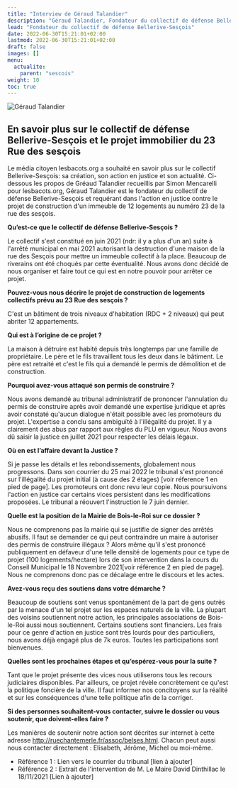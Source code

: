 ```yaml
---
title: "Interview de Géraud Talandier"
description: "Géraud Talandier, Fondateur du collectif de défense Bellerive-Sesçois"
lead: "Fondateur du collectif de défense Bellerive-Sesçois"
date: 2022-06-30T15:21:01+02:00
lastmod: 2022-06-30T15:21:01+02:00
draft: false
images: []
menu:
  actualite:
    parent: "sescois"
weight: 10
toc: true
---
```


![Géraud Talandier](images/illustration_itw_geraud_t.jpg "Géraud Talandier")


## En savoir plus sur le collectif de défense Bellerive-Sesçois et le projet immobilier du 23 Rue des sesçois

Le média citoyen lesbacots.org a souhaité en savoir plus sur le collectif Bellerive-Sesçois: sa création, son action en justice et son actualité.
Ci-dessous les propos de Gréaud Talandier recueillis par Simon Mencarelli pour lesbacots.org, 
Géraud Talandier est le fondateur du collectif de défense Bellerive-Sesçois et requérant dans l'action en justice contre le projet de construction d'un immeuble de 12 logements au numéro 23 de la rue des sesçois.

**Qu’est-ce que le collectif de défense Bellerive-Sesçois ?**

Le collectif s'est constitué en juin 2021 (ndr: il y a plus d'un an) suite à l'arrêté municipal en mai 2021 autorisant la destruction d'une maison de la rue des Sesçois pour mettre un immeuble collectif à la place. Beaucoup de riverains ont été choqués par cette éventualité. Nous avons donc décidé de nous organiser et faire tout ce qui est en notre pouvoir pour arrêter ce projet.

**Pouvez-vous nous décrire le projet de construction de logements collectifs prévu au 23 Rue des sesçois ?**

C'est un bâtiment de trois niveaux d'habitation (RDC + 2 niveaux) qui peut abriter 12 appartements.

**Qui est à l’origine de ce projet ?**

La maison à détruire est habité depuis très longtemps par une famille de propriétaire. Le père et le fils travaillent tous les deux dans le bâtiment. Le père est retraité et c'est le fils qui a demandé le permis de démolition et de construction. 

**Pourquoi avez-vous attaqué son permis de construire ?**

Nous avons demandé au tribunal administratif de prononcer l'annulation du permis de construire après avoir demandé une expertise juridique et après avoir constaté qu'aucun dialogue n'était possible avec les promoteurs du projet. L'expertise a conclu sans ambiguïté à l'illégalité du projet. Il y a clairement des abus par rapport aux règles du PLU en vigueur. Nous avons dû saisir la justice en juillet 2021 pour respecter les délais légaux.

**Où en est l’affaire devant la Justice ?**

Si je passe les détails et les rebondissements, globalement nous progressons.
Dans son courrier du 25 mai 2022 le tribunal s'est prononcé sur l'illégalité du projet initial (à cause des 2 étages) [voir réference 1 en pied de page].
Les promoteurs ont donc revu leur copie. Nous poursuivons l'action en justice car certains vices persistent dans les modifications proposées.
Le tribunal a réouvert l'instruction le 7 juin dernier.

**Quelle est la position de la Mairie de Bois-le-Roi sur ce dossier ?**

Nous ne comprenons pas la mairie qui se justifie de signer des arrêtés abusifs.
Il faut se demander ce qui peut contraindre un maire à autoriser des permis de construire illégaux ?
Alors même qu'il s'est prononcé publiquement en défaveur d'une telle densité de logements pour ce type de projet (100 logements/hectare) lors de son intervention dans la cours du Conseil Municipal le 18 Novembre 2021[voir référence 2 en pied de page].
Nous ne comprenons donc pas ce décalage entre le discours et les actes.

**Avez-vous reçu des soutiens dans votre démarche ?**

Beaucoup de soutiens sont venus spontanément de la part de gens outrés par la menace d'un tel projet sur les espaces naturels de la ville. La plupart des voisins soutiennent notre action, les principales associations de Bois-le-Roi aussi nous soutiennent. Certains soutiens sont financiers. Les frais pour ce genre d'action en justice sont très lourds pour des particuliers, nous avons déjà engagé plus de 7k euros. Toutes les participations sont bienvenues.

**Quelles sont les prochaines étapes et qu’espérez-vous pour la suite ?**

Tant que le projet présente des vices nous utiliserons tous les recours judiciaires disponibles.
Par ailleurs, ce projet révèle concrètement ce qu'est la politique foncière de la ville. 
Il faut informer nos concitoyens sur la réalité et sur les conséquences d'une telle politique afin de la corriger.

**Si des personnes souhaitent-vous contacter, suivre le dossier ou vous soutenir, que doivent-elles faire ?**

Les manières de soutenir notre action sont décrites sur internet à cette adresse http://ruechantemerle.fr/assoc/belses.html.
Chacun peut aussi nous contacter directement : Elisabeth, Jérôme, Michel ou moi-même. 

- Référence 1 : Lien vers le courrier du tribunal [lien à ajouter]
- Référence 2 : Extrait de l'intervention de M. Le Maire David Dinthillac le 18/11/2021 [Lien à ajouter]